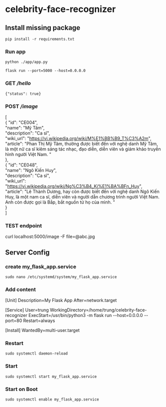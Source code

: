 ﻿# celebrity-face-recognizer
## Install missing package
`pip install -r requirements.txt`

### Run app
`python ./app/app.py`

`flask run --port=5000 --host=0.0.0.0`

### GET _/hello_
`{"status": true}`

### POST _/image_
[   
    {
        "id": "CE004",   
        "name": "Mỹ Tâm",   
        "description": "Ca sĩ",   
        "wiki_url": "https://vi.wikipedia.org/wiki/M%E1%BB%B9_T%C3%A2m",    
        "article": "Phan Thị Mỹ Tâm, thường được biết đến với nghệ danh Mỹ Tâm, là một nữ ca sĩ kiêm sáng tác nhạc, đạo diễn, diễn viên và giám khảo truyền hình người Việt Nam. "       
    },   
    {
        "id": "CE048",    
        "name": "Ngô Kiến Huy",    
        "description": "Ca sĩ",    
        "wiki_url": "https://vi.wikipedia.org/wiki/Ng%C3%B4_Ki%E1%BA%BFn_Huy",     
        "article": "Lê Thành Dương, hay còn được biết đến với nghệ danh Ngô Kiến Huy, là một nam ca sĩ, diễn viên và người dẫn chương trình người Việt Nam. Anh còn được gọi là Bắp, bắt nguồn từ họ của mình. "     
    }    
]

### TEST endpoint
curl localhost:5000/image -F file=@abc.jpg    

## Server Config

### create my_flask_app.service
`sudo nano /etc/systemd/system/my_flask_app.service`

### Add content
[Unit]
Description=My Flask App
After=network.target

[Service]
User=trung
WorkingDirectory=/home/trung/celebrity-face-recognizer
ExecStart=/usr/bin/python3 -m flask run --host=0.0.0.0 --port=80
Restart=always

[Install]
WantedBy=multi-user.target


### Restart
`sudo systemctl daemon-reload`

### Start
`sudo systemctl start my_flask_app.service`

### Start on Boot
`sudo systemctl enable my_flask_app.service`


